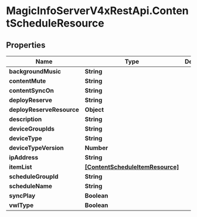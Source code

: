 # MagicInfoServerV4xRestApi.ContentScheduleResource

## Properties
Name | Type | Description | Notes
------------ | ------------- | ------------- | -------------
**backgroundMusic** | **String** |  | [optional] 
**contentMute** | **String** |  | [optional] 
**contentSyncOn** | **String** |  | [optional] 
**deployReserve** | **String** |  | [optional] 
**deployReserveResource** | **Object** |  | [optional] 
**description** | **String** |  | [optional] 
**deviceGroupIds** | **String** |  | [optional] 
**deviceType** | **String** |  | 
**deviceTypeVersion** | **Number** |  | 
**ipAddress** | **String** |  | [optional] 
**itemList** | [**[ContentScheduleItemResource]**](ContentScheduleItemResource.md) |  | [optional] 
**scheduleGroupId** | **String** |  | 
**scheduleName** | **String** |  | [optional] 
**syncPlay** | **Boolean** |  | [optional] 
**vwlType** | **Boolean** |  | [optional] 


